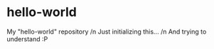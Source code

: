 # hello-world
My "hello-world" repository /n
Just initializing this... /n
And trying to understand :P
